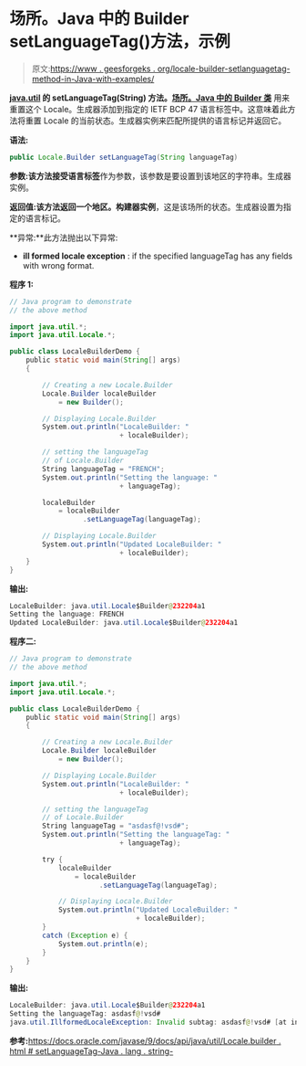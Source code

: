 # 场所。Java 中的 Builder setLanguageTag()方法，示例

> 原文:[https://www . geesforgeks . org/locale-builder-setlanguagetag-method-in-Java-with-examples/](https://www.geeksforgeeks.org/locale-builder-setlanguagetag-method-in-java-with-examples/)

**[java.util](https://www.geeksforgeeks.org/java-util-package-java/) 的 **setLanguageTag(String)** 方法。[场所。Java 中的 Builder 类](https://www.geeksforgeeks.org/tag/java-locale-builder/)** 用来重置这个 Locale。生成器添加到指定的 IETF BCP 47 语言标签中。这意味着此方法将重置 Locale 的当前状态。生成器实例来匹配所提供的语言标记并返回它。

**语法:**

```java
public Locale.Builder setLanguageTag(String languageTag)

```

**参数:**该方法接受**语言标签**作为参数，该参数是要设置到该地区的字符串。生成器实例。

**返回值:**该方法返回一个**地区。构建器实例**，这是该场所的状态。生成器设置为指定的语言标记。

**异常:**此方法抛出以下异常:

*   **ill formed locale exception** : if the specified languageTag has any fields with wrong format.

**程序 1:**

```java
// Java program to demonstrate
// the above method

import java.util.*;
import java.util.Locale.*;

public class LocaleBuilderDemo {
    public static void main(String[] args)
    {

        // Creating a new Locale.Builder
        Locale.Builder localeBuilder
            = new Builder();

        // Displaying Locale.Builder
        System.out.println("LocaleBuilder: "
                           + localeBuilder);

        // setting the languageTag
        // of Locale.Builder
        String languageTag = "FRENCH";
        System.out.println("Setting the language: "
                           + languageTag);

        localeBuilder
            = localeBuilder
                  .setLanguageTag(languageTag);

        // Displaying Locale.Builder
        System.out.println("Updated LocaleBuilder: "
                           + localeBuilder);
    }
}
```

**输出:**

```java
LocaleBuilder: java.util.Locale$Builder@232204a1
Setting the language: FRENCH
Updated LocaleBuilder: java.util.Locale$Builder@232204a1

```

**程序二:**

```java
// Java program to demonstrate
// the above method

import java.util.*;
import java.util.Locale.*;

public class LocaleBuilderDemo {
    public static void main(String[] args)
    {

        // Creating a new Locale.Builder
        Locale.Builder localeBuilder
            = new Builder();

        // Displaying Locale.Builder
        System.out.println("LocaleBuilder: "
                           + localeBuilder);

        // setting the languageTag
        // of Locale.Builder
        String languageTag = "asdasf@!vsd#";
        System.out.println("Setting the languageTag: "
                           + languageTag);

        try {
            localeBuilder
                = localeBuilder
                      .setLanguageTag(languageTag);

            // Displaying Locale.Builder
            System.out.println("Updated LocaleBuilder: "
                               + localeBuilder);
        }
        catch (Exception e) {
            System.out.println(e);
        }
    }
}
```

**输出:**

```java
LocaleBuilder: java.util.Locale$Builder@232204a1
Setting the languageTag: asdasf@!vsd#
java.util.IllformedLocaleException: Invalid subtag: asdasf@!vsd# [at index 0]

```

**参考:**[https://docs.oracle.com/javase/9/docs/api/java/util/Locale.builder . html # setLanguageTag-Java . lang . string-](https://docs.oracle.com/javase/9/docs/api/java/util/Locale.Builder.html#setLanguageTag-java.lang.String-)